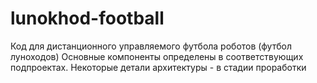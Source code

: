# lunokhod-football
Код для дистанционного управляемого футбола роботов (футбол луноходов)
Основные компоненты определены в соответствующих подпроектах.
Некоторые детали архитектуры - в стадии проработки
